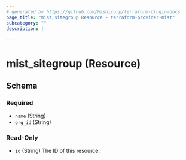 ```yaml
---
# generated by https://github.com/hashicorp/terraform-plugin-docs
page_title: "mist_sitegroup Resource - terraform-provider-mist"
subcategory: ""
description: |-
  
---
```


# mist_sitegroup (Resource)





<!-- schema generated by tfplugindocs -->
## Schema

### Required

- `name` (String)
- `org_id` (String)

### Read-Only

- `id` (String) The ID of this resource.
